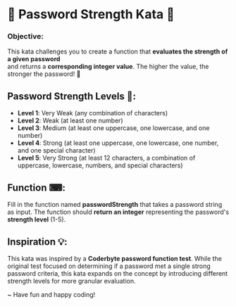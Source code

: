 # 💪 **Password Strength Kata** 💪

### Objective:

This kata challenges you to create a function that **evaluates the strength of a given password** \
and returns a **corresponding integer value**. The higher the value, the stronger the password! 💪

## Password Strength Levels 💪:

- **Level 1**: Very Weak (any combination of characters)
- **Level 2**: Weak (at least one number)
- **Level 3**: Medium (at least one uppercase, one lowercase, and one number)
- **Level 4**: Strong (at least one uppercase, one lowercase, one number, and one special character)
- **Level 5**: Very Strong (at least 12 characters, a combination of uppercase, lowercase, numbers, and special characters)

## Function ⌨:

Fill in the function named **passwordStrength** that takes a password string as input.
The function should **return an integer** representing the password's **strength level** (1-5).

## Inspiration 💡:

This kata was inspired by a **Coderbyte password function test**. While the original test focused on determining if a password met a single strong password criteria, this kata expands on the concept by introducing different strength levels for more granular evaluation.

~ Have fun and happy coding!